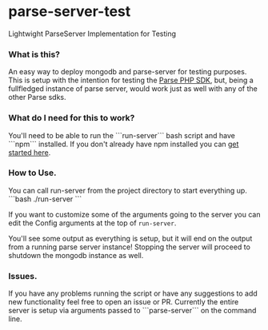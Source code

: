 # parse-server-test
Lightwight ParseServer Implementation for Testing


<h3>What is this?</h3>
An easy way to deploy mongodb and parse-server for testing purposes.
This is setup with the intention for testing the <a href="https://github.com/ParsePlatform/parse-php-sdk/">Parse PHP SDK</a>, but, being a fullfledged instance of parse server, would work just as well with any of the other Parse sdks.


<h3>What do I need for this to work?</h3>
You'll need to be able to run the ```run-server``` bash script and have ```npm``` installed.
If you don't already have npm installed you can <a href="http://blog.npmjs.org/post/85484771375/how-to-install-npm">get started here</a>.


<h3>How to Use.</h3>
You can call run-server from the project directory to start everything up.
```bash
./run-server
```

If you want to customize some of the arguments going to the server you can edit the Config arguments at the top of ```run-server```.

You'll see some output as everything is setup, but it will end on the output from a running parse server instance!
Stopping the server will proceed to shutdown the mongodb instance as well.


<h3>Issues.</h3>
If you have any problems running the script or have any suggestions to add new functionality feel free to open an issue or PR.
Currently the entire server is setup via arguments passed to ```parse-server``` on the command line.
